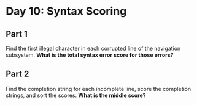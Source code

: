 # Day 10: Syntax Scoring

## Part 1

Find the first illegal character in each corrupted line of the navigation subsystem. **What is the total syntax error score for those errors?**

## Part 2

Find the completion string for each incomplete line, score the completion strings, and sort the scores. **What is the middle score?**

<day10-Viewer />
